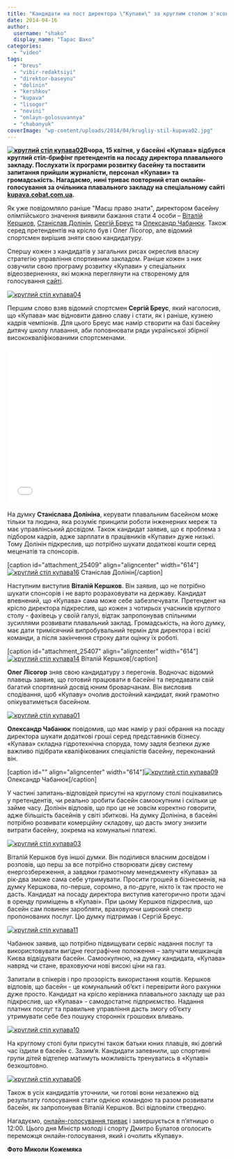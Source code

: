```yaml
---
title: "Кандидати на пост директора \"Купави\" за круглим столом з'ясовували, хто кращий"
date: 2014-04-16
author: 
  username: "shako"
  display_name: "Тарас Шако"
categories: 
  - "video"
tags: 
  - "breus"
  - "vibir-redaktsiyi"
  - "direktor-baseynu"
  - "dolinin"
  - "kershkov"
  - "kupava"
  - "lisogor"
  - "novini"
  - "onlayn-golosuvannya"
  - "chabanyuk"
coverImage: "wp-content/uploads/2014/04/krugliy-stil-kupava02.jpg"
---
```


**[![круглий стіл купава02](https://mpz.brovary.org/wp-content/uploads/2014/04/krugliy-stil-kupava02.jpg)](https://mpz.brovary.org/wp-content/uploads/2014/04/krugliy-stil-kupava02.jpg)Вчора, 15 квітня, у басейні «Купава» відбувся круглий стіл-брифінг претендентів на посаду директора плавального закладу. Послухати їх програми розвитку басейну та поставити запитання прийшли журналісти, персонал «Купави» та громадськість. Нагадаємо, нині триває повторний етап онлайн-голосування за очільника плавального закладу на спеціальному сайті [kupava.cobat.com.ua](http://kupava.cobat.com.ua/).** 

Як уже повідомляло раніше "Маєш право знати", директором басейну олімпійського значення виявили бажання стати 4 особи – [Віталій Кершков](http://kupava.cobat.com.ua/programs/kershov), [Станіслав Долінін](http://kupava.cobat.com.ua/programs/dolinin), [Сергій Бреус](http://kupava.cobat.com.ua/programs/breus) та [Олександр Чабанюк](http://kupava.cobat.com.ua/programs/4banuk). Також серед претендентів на крісло був і Олег Лісогор, але відомий спортсмен вирішив зняти свою кандидатуру.

Спершу кожен з кандидатів у загальних рисах окреслив власну стратегію управління спортивним закладом. Раніше кожен з них озвучили свою програму розвитку «Купави» у спеціальних відеозверненнях, які можна переглянути на створеному для голосування [сайті](http://kupava.cobat.com.ua/).

[![круглий стіл купава04](https://mpz.brovary.org/wp-content/uploads/2014/04/krugliy-stil-kupava04.jpg)](https://mpz.brovary.org/wp-content/uploads/2014/04/krugliy-stil-kupava04.jpg)

Першим слово взяв відомий спортсмен **Сергій Бреус**, який наголосив, що «Купава» має відновити давню славу і стати, як і раніше, кузнею кадрів чемпіонів. Для цього Бреус має намір створити на базі басейну дитячу школу плавання, аби поповнювати ряди української збірної висококваліфікованими спортсменами.

<iframe width="480" height="360" src="//www.youtube.com/embed/5XUFlUfD-WI" frameborder="0" allowfullscreen></iframe>

На думку **Станіслава Долініна**, керувати плавальним басейном може тільки та людина, яка розуміє принципи роботи інженерних мереж та має управлінський досвідом. Також кандидат заявив, що є проблема з підбором кадрів, адже зарплати в працівників «Купави» дуже низькі. Тому Долінін підкреслив, що потрібно шукати додаткові кошти серед меценатів та спонсорів.

\[caption id="attachment\_25409" align="aligncenter" width="614"\][![круглий стіл купава16](https://mpz.brovary.org/wp-content/uploads/2014/04/krugliy-stil-kupava16.jpg)](https://mpz.brovary.org/wp-content/uploads/2014/04/krugliy-stil-kupava16.jpg) Станіслав Долінін\[/caption\]

Наступним виступив **Віталій Кершков**. Він заявив, що не потрібно шукати спонсорів і не варто розраховувати на державу. Кандидат впевнений, що «Купава» сама може себе забезпечувати. Претендент на крісло директора підкреслив, що кожен з чотирьох учасників круглого столу - фахівець у своїй галузі, відтак запропонував спільними зусиллями розвивати плавальний заклад. Громадськість, на його думку, має дати тримісячний випробувальний термін для директора і всієї команди, а після закінчення строку дати оцінку їх роботі.

\[caption id="attachment\_25407" align="aligncenter" width="614"\][![круглий стіл купава14](https://mpz.brovary.org/wp-content/uploads/2014/04/krugliy-stil-kupava14.jpg)](https://mpz.brovary.org/wp-content/uploads/2014/04/krugliy-stil-kupava14.jpg) Віталій Кершков\[/caption\]

**Олег Лісогор** зняв свою кандидатуру з перегонів. Водночас відомий плавець заявив, що готовий працювати в басейні та передавати свій багатий спортивний досвід юним броварчанам. Він висловив сподівання, щоб «Купаву» очолив достойний кандидат, який грамотно опікуватиметься басейном.

[![круглий стіл купава01](https://mpz.brovary.org/wp-content/uploads/2014/04/krugliy-stil-kupava01.jpg)](https://mpz.brovary.org/wp-content/uploads/2014/04/krugliy-stil-kupava01.jpg)

**Олександр Чабанюк** повідомив, що має намір у разі обрання на посаду директора шукати додаткові гроші серед представників бізнесу. «Купава» складна гідротехнічна споруда, тому задля безпеки дуже важливо підібрати кваліфікованих спеціалістів басейну, переконаний він.

\[caption id="" align="aligncenter" width="614"\][![круглий стіл купава09](https://mpz.brovary.org/wp-content/uploads/2014/04/krugliy-stil-kupava09.jpg)](https://mpz.brovary.org/wp-content/uploads/2014/04/krugliy-stil-kupava09.jpg) Олександр Чабанюк\[/caption\]

У частині запитань-відповідей присутні на круглому столі поцікавились у претендентів, чи реально зробити басейн самоокупним і скільки це займе часу. Долінін відповів, що про це не зовсім коректно говорити, адже більшість басейнів у світі збиткові. На думку Долініна, в басейні потрібно розвивати комерційну складову, що дасть змогу знизити витрати басейну, зокрема на комунальні платежі.

[![круглий стіл купава03](https://mpz.brovary.org/wp-content/uploads/2014/04/krugliy-stil-kupava03.jpg)](https://mpz.brovary.org/wp-content/uploads/2014/04/krugliy-stil-kupava03.jpg)

Віталій Кершков був іншої думки. Він поділився власним досвідом і розповів, що перш за все потрібно створювати дієву систему енергозбереження, а завдяки грамотному менеджменту «Купава» за рік-два зможе сама себе утримувати. Просити грошей в бізнесменів, на думку Кершкова, по-перше, соромно, а по-друге, ніхто їх так просто не дасть. Кандидат на посаду директора виступив категорично проти здачі в оренду приміщень в «Купаві». При цьому Кершков підкреслив, що басейн сам повинен заробляти, враховуючи широкий спектр пропонованих послуг. Цю думку підтримав і Сергій Бреус.

[![круглий стіл купава11](https://mpz.brovary.org/wp-content/uploads/2014/04/krugliy-stil-kupava11.jpg)](https://mpz.brovary.org/wp-content/uploads/2014/04/krugliy-stil-kupava11.jpg)

Чабанюк заявив, що потрібно підвищувати сервіс надання послуг та використовувати вигідне географічне положення – залучати мешканців Києва відвідувати басейн. Самоокупною, на думку кандидата, «Купава» навряд чи стане, враховуючи нові високі ціни на газ.

Запитали в спікерів і про прозорість використання коштів. Кершков відповів, що басейн - це комунальний об’єкт і перевірити його рахунки дуже просто. Кандидат на крісло керівника плавального закладу ще раз підкреслив, що «Купава» - самодостатнє підприємство. Надання платних послуг та правильне управління дасть змогу об’єкту утримувати себе без пошуку сторонніх грошових вливань.

[![круглий стіл купава10](https://mpz.brovary.org/wp-content/uploads/2014/04/krugliy-stil-kupava10.jpg)](https://mpz.brovary.org/wp-content/uploads/2014/04/krugliy-stil-kupava10.jpg)

На круглому столі були присутні також батьки юних плавців, які довгий час їздили в басейн с. Зазим’я. Кандидати запевнили, що спортивні групи дітей відтепер матимуть можливість тренуватись в «Купаві» безкоштовно.

[![круглий стіл купава06](https://mpz.brovary.org/wp-content/uploads/2014/04/krugliy-stil-kupava06.jpg)](https://mpz.brovary.org/wp-content/uploads/2014/04/krugliy-stil-kupava06.jpg)

Також в усіх кандидатів уточнили, чи готові вони незалежно від результату голосування стати однією командою та разом розвивати басейн, як запропонував Віталій Кершков. Всі відповіли ствердно.

Нагадуємо, [онлайн-голосування триває](https://mpz.brovary.org/startuvalo-povtorne-golosuvannya-za-kandidativ-na-posadu-direktora-kupavi/) і завершується в п’ятницю о 12:00. Цього дня Міністр молоді і спорту Дмитро Булатов оголосить переможця онлайн-голосування, який і очолить «Купаву».

**Фото Миколи Кожемяка**
